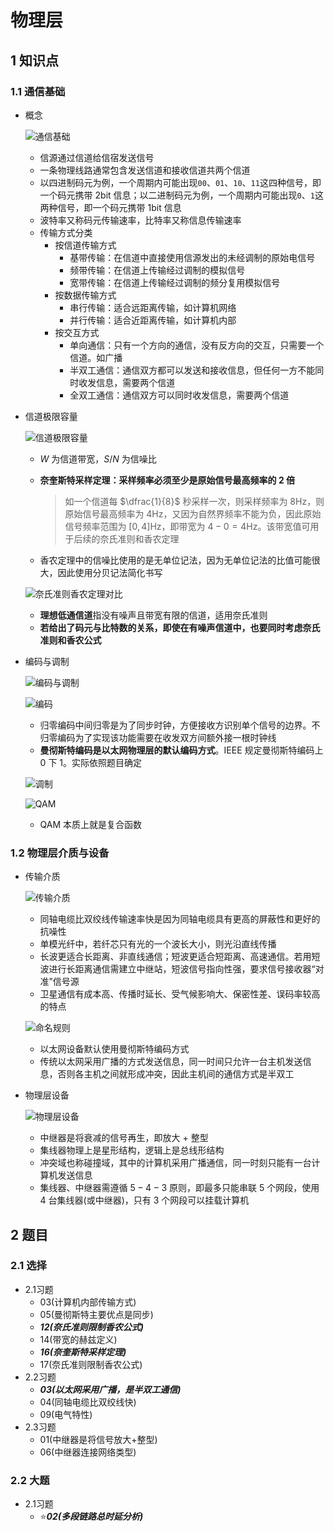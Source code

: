 # 物理层

## 1 知识点

### 1.1 通信基础

* 概念

  ![通信基础](../../resource/image/network/chapter1/communication.png "通信基础")

  * 信源通过信道给信宿发送信号
  * 一条物理线路通常包含发送信道和接收信道共两个信道
  * 以四进制码元为例，一个周期内可能出现`00`、`01`、`10`、`11`这四种信号，即一个码元携带 $2\text{bit}$ 信息；以二进制码元为例，一个周期内可能出现`0`、`1`这两种信号，即一个码元携带 $1\text{bit}$ 信息
  * 波特率又称码元传输速率，比特率又称信息传输速率
  * 传输方式分类
    * 按信道传输方式
      * 基带传输：在信道中直接使用信源发出的未经调制的原始电信号
      * 频带传输：在信道上传输经过调制的模拟信号
      * 宽带传输：在信道上传输经过调制的频分复用模拟信号
    * 按数据传输方式
      * 串行传输：适合远距离传输，如计算机网络
      * 并行传输：适合近距离传输，如计算机内部
    * 按交互方式
      * 单向通信：只有一个方向的通信，没有反方向的交互，只需要一个信道。如广播
      * 半双工通信：通信双方都可以发送和接收信息，但任何一方不能同时收发信息，需要两个信道
      * 全双工通信：通信双方可以同时收发信息，需要两个信道

* 信道极限容量

  ![信道极限容量](../../resource/image/network/chapter1/channel_limitation.png "信道极限容量")

  * $W$ 为信道带宽，$S/N$ 为信噪比
  * **奈奎斯特采样定理：采样频率必须至少是原始信号最高频率的 $2$ 倍**
  
    > 如一个信道每 $\dfrac{1}{8}$ 秒采样一次，则采样频率为 $8\text{Hz}$，则原始信号最高频率为 $4\text{Hz}$，又因为自然界频率不能为负，因此原始信号频率范围为 $[0,4]\text{Hz}$，即带宽为 $4-0=4\text{Hz}$。该带宽值可用于后续的奈氏准则和香农定理

  * 香农定理中的信噪比使用的是无单位记法，因为无单位记法的比值可能很大，因此使用分贝记法简化书写

  ![奈氏准则香农定理对比](../../resource/image/network/chapter1/channel_limitation_compare.png "奈氏准则香农定理对比")

  * **理想低通信道**指没有噪声且带宽有限的信道，适用奈氏准则
  * **若给出了码元与比特数的关系，即使在有噪声信道中，也要同时考虑奈氏准则和香农公式**

* 编码与调制

  ![编码与调制](../../resource/image/network/chapter1/coding_modulate.png "编码与调制")
  
  ![编码](../../resource/image/network/chapter1/coding.png "编码")

  * 归零编码中间归零是为了同步时钟，方便接收方识别单个信号的边界。不归零编码为了实现该功能需要在收发双方间额外接一根时钟线
  * **曼彻斯特编码是以太网物理层的默认编码方式**。$\text{IEEE}$ 规定曼彻斯特编码上 $0$ 下 $1$。实际依照题目确定

  ![调制](../../resource/image/network/chapter1/modulate.png "调制")

  ![QAM](../../resource/image/network/chapter1/modulate_QAM.png "QAM")

  * $\text{QAM}$ 本质上就是复合函数

### 1.2 物理层介质与设备

* 传输介质

  ![传输介质](../../resource/image/network/chapter1/transmission_medium.png "传输介质")

  * 同轴电缆比双绞线传输速率快是因为同轴电缆具有更高的屏蔽性和更好的抗噪性
  * 单模光纤中，若纤芯只有光的一个波长大小，则光沿直线传播
  * 长波更适合长距离、非直线通信；短波更适合短距离、高速通信。若用短波进行长距离通信需建立中继站，短波信号指向性强，要求信号接收器“对准”信号源
  * 卫星通信有成本高、传播时延长、受气候影响大、保密性差、误码率较高的特点

  ![命名规则](../../resource/image/network/chapter1/transmission_medium_base_naming.png "命名规则")

  * 以太网设备默认使用曼彻斯特编码方式
  * 传统以太网采用广播的方式发送信息，同一时间只允许一台主机发送信息，否则各主机之间就形成冲突，因此主机间的通信方式是半双工

* 物理层设备

  ![物理层设备](../../resource/image/network/chapter1/device.png "物理层设备")

  * 中继器是将衰减的信号再生，即放大 $+$ 整型
  * 集线器物理上是星形结构，逻辑上是总线形结构
  * 冲突域也称碰撞域，其中的计算机采用广播通信，同一时刻只能有一台计算机发送信息
  * 集线器、中继器需遵循 $5-4-3$ 原则，即最多只能串联 $5$ 个网段，使用 $4$ 台集线器(或中继器)，只有 $3$ 个网段可以挂载计算机

## 2 题目

### 2.1 选择

* 2.1习题
  * 03(计算机内部传输方式)
  * 05(曼彻斯特主要优点是同步)
  * ***12(奈氏准则限制香农公式)***
  * 14(带宽的赫兹定义)
  * ***16(奈奎斯特采样定理)***
  * 17(奈氏准则限制香农公式)
* 2.2习题
  * ***03(以太网采用广播，是半双工通信)***
  * 04(同轴电缆比双绞线快)
  * 09(电气特性)
* 2.3习题
  * 01(中继器是将信号放大+整型)
  * 06(中继器连接网络类型)

### 2.2 大题

* 2.1习题
  * ⭐***02(多段链路总时延分析)***

